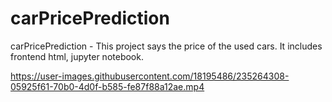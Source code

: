 # carPricePrediction
carPricePrediction - This project says the price of the used cars. It includes frontend html, jupyter notebook.


https://user-images.githubusercontent.com/18195486/235264308-05925f61-70b0-4d0f-b585-fe87f88a12ae.mp4


